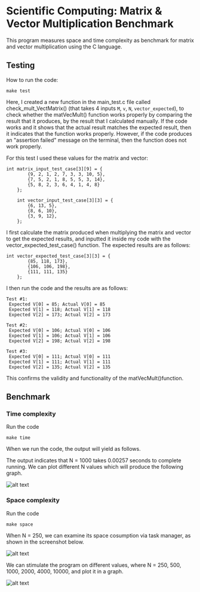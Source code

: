 # Scientific Computing: Matrix & Vector Multiplication Benchmark

This program measures space and time complexity as benchmark for matrix and vector multiplication using the C language. 

## Testing

How to run the code:

```
make test
```

Here, I created a new function in the main_test.c file called check_mult_VectMatrix() (that takes 4 inputs `M`, `v`, `N`, `vector_expected`), to check whether the matVecMult() function works properly by comparing the result that it produces, by the result that I calculated manually. If the code works and it shows that the actual result matches the expected result, then it indicates that the function works properly. However, if the code produces an "assertion failed" message on the terminal, then the function does not work properly.

For this test I used these values for the matrix and vector:
````
int matrix_input_test_case[3][9] = {
        {9, 2, 1, 2, 7, 3, 3, 10, 5},
        {7, 5, 2, 1, 8, 5, 5, 3, 14},
        {5, 8, 2, 3, 6, 4, 1, 4, 8}
    };

    int vector_input_test_case[3][3] = {
        {6, 13, 5},
        {8, 6, 10},
        {3, 9, 12},
    };
````

I first calculate the matrix produced when multiplying the matrix and vector to get the expected results, and inputted it inside my code with the vector_expected_test_case() function. The expected results are as follows:
````
int vector_expected_test_case[3][3] = {
        {85, 118, 173},
        {106, 106, 198},
        {111, 111, 135}
    };
````
I then run the code and the results are as follows:

```
Test #1:
 Expected V[0] = 85; Actual V[0] = 85
 Expected V[1] = 118; Actual V[1] = 118
 Expected V[2] = 173; Actual V[2] = 173

Test #2:
 Expected V[0] = 106; Actual V[0] = 106
 Expected V[1] = 106; Actual V[1] = 106
 Expected V[2] = 198; Actual V[2] = 198

Test #3:
 Expected V[0] = 111; Actual V[0] = 111
 Expected V[1] = 111; Actual V[1] = 111
 Expected V[2] = 135; Actual V[2] = 135
```
This confirms the validity and functionality of the matVecMult()function.

## Benchmark

### Time complexity

Run the code
```
make time
```

When we run the code, the output will yield as follows.

The output indicates that N = 1000 takes 0.00257 seconds to complete running. We can plot different N values which will produce the following graph.

![alt text](https://i.ibb.co/GxfPCC5/Screenshot-2022-12-07-at-23-44-52.png)


### Space complexity

Run the code
```
make space
```

When N = 250, we can examine its space cosumption via task manager, as shown in the screenshot below.

![alt text](https://i.ibb.co/ySxTcby/Screenshot-2022-12-07-at-23-00-46.png)

We can stimulate the program on different values, where N = 250, 500, 1000, 2000, 4000, 10000, and plot it in a graph.

![alt text](https://i.ibb.co/Pwg2DGY/Screenshot-2022-12-07-at-23-48-04.png)
